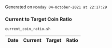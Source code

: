 Generated on `Monday 04-October-2021 at 22:17:29`

### Current to Target Coin Ratio
`current_coin_ratio.sh`

Date|Current|Target|Ratio
---|---|---|---
